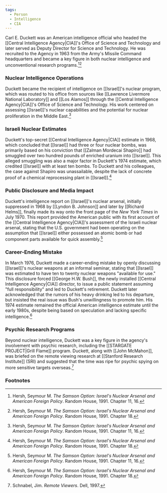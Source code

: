 ```yaml
---
tags:
  - Person
  - Intelligence
  - CIA
---
```

Carl E. Duckett was an American intelligence official who headed the [[Central Intelligence Agency|CIA]]'s Office of Science and Technology and later served as Deputy Director for Science and Technology. He was recruited to the Agency in 1963 from the Army's Missile Command headquarters and became a key figure in both nuclear intelligence and unconventional research programs.[^1][^2]

### Nuclear Intelligence Operations

Duckett became the recipient of intelligence on [[Israel]]'s nuclear program, which was routed to his office from sources like [[Lawrence Livermore National Laboratory]] and [[Los Alamos]] through the [[Central Intelligence Agency|CIA]]'s Office of Science and Technology. His work centered on assessing [[Israel]]'s nuclear capabilities and the potential for nuclear proliferation in the Middle East.[^1]

### Israeli Nuclear Estimates

Duckett's top-secret [[Central Intelligence Agency|CIA]] estimate in 1968, which concluded that [[Israel]] had three or four nuclear bombs, was primarily based on his conviction that [[Zalman Mordecai Shapiro]] had smuggled over two hundred pounds of enriched uranium into [[Israel]]. This alleged smuggling was also a major factor in Duckett's 1974 estimate, which credited [[Israel]] with at least ten bombs. To Duckett and his colleagues, the case against Shapiro was unassailable, despite the lack of concrete proof of a chemical reprocessing plant in [[Israel]].[^2]

### Public Disclosure and Media Impact

Duckett's intelligence report on [[Israel]]'s nuclear arsenal, initially suppressed in 1968 by [[Lyndon B. Johnson]] and later by [[Richard Helms]], finally made its way onto the front page of the _New York Times_ in July 1970. This report provided the American public with its first account of the [[Central Intelligence Agency|CIA]]'s assessment of the Israeli nuclear arsenal, stating that the U.S. government had been operating on the assumption that [[Israel]] either possessed an atomic bomb or had component parts available for quick assembly.[^1]

### Career-Ending Mistake

In March 1976, Duckett made a career-ending mistake by openly discussing [[Israel]]'s nuclear weapons at an informal seminar, stating that [[Israel]] was estimated to have ten to twenty nuclear weapons "available for use." This disclosure forced [[George H.W. Bush]], the newly installed [[Central Intelligence Agency|CIA]] director, to issue a public statement assuming "full responsibility" and led to Duckett's retirement. Duckett later acknowledged that the rumors of his heavy drinking led to his departure, but insisted the real issue was Bush's unwillingness to promote him. His 1974 estimate remained the official American intelligence estimate until the early 1980s, despite being based on speculation and lacking specific intelligence.[^2]

### Psychic Research Programs

Beyond nuclear intelligence, Duckett was a key figure in the agency's involvement with psychic research, including the [[STARGATE PROJECT|Grill Flame]] program. Duckett, along with [[John McMahon]], was briefed on the remote viewing research at [[Stanford Research Institute]] (SRI) and suggested that the time was ripe for psychic spying on more sensitive targets overseas.[^3]

### Footnotes

[^1]: Hersh, Seymour M. _The Samson Option: Israel's Nuclear Arsenal and American Foreign Policy_. Random House, 1991. Chapter 11, 16. 
[^2]: Hersh, Seymour M. _The Samson Option: Israel's Nuclear Arsenal and American Foreign Policy_. Random House, 1991. Chapter 18. 
[^3]: Schnabel, Jim. _Remote Viewers_. Dell, 1997.